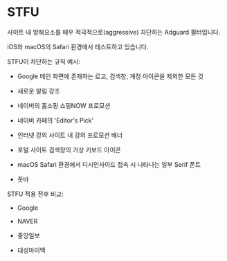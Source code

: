# STFU
사이트 내 방해요소를 매우 적극적으로(aggressive) 차단하는 Adguard 필터입니다.

iOS와 macOS의 Safari 환경에서 테스트하고 있습니다.

  

STFU이 차단하는 규칙 예시:

- Google 메인 화면에 존재하는 로고, 검색창, 계정 아이콘을 제외한 모든 것

- 새로운 알림 강조

- 네이버의 홈소핑 쇼핑NOW 프로모션

- 네이버 카페의 'Editor's Pick'

- 인터넷 강의 사이트 내 강의 프로모션 배너

- 포털 사이트 검색창의 가상 키보드 아이콘

- macOS Safari 환경에서 디시인사이드 접속 시 나타나는 일부 Serif 폰트

- 풋바

STFU 적용 전후 비교:
- Google

- NAVER
- 중앙일보
- 대성마이맥